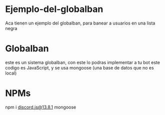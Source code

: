 # Ejemplo-del-globalban
Aca tienen un ejemplo del globalban, para banear a usuarios en una lista negra

# Globalban
este es un sistema globalban, con este lo podras implementar a tu bot
este codigo es JavaScript, y se usa mongoose (una base de datos que no es local)

# NPMs
npm i discord.js@13.8.1 mongoose
